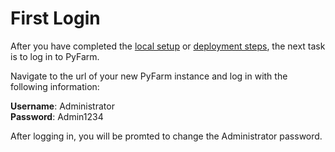 # First Login

After you have completed the [local setup](../getting_started/local_setup.md)
or [deployment steps](../getting_started/deployment.md), the next task is to
log in to PyFarm.

Navigate to the url of your new PyFarm instance and log in with the following
information:

**Username**: Administrator  
**Password**: Admin1234

After logging in, you will be promted to change the Administrator password.
